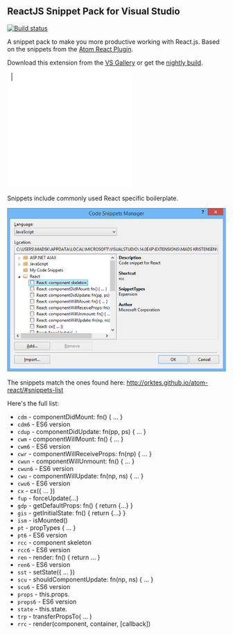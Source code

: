 ## ReactJS Snippet Pack for Visual Studio

[![Build status](https://ci.appveyor.com/api/projects/status/7l4iyu356ci5yy2u?svg=true)](https://ci.appveyor.com/project/madskristensen/reactsnippetpack)

A snippet pack to make you more productive working with React.js.
Based on the snippets from the [Atom React Plugin](http://orktes.github.io/atom-react/).

Download this extension from the [VS Gallery](https://visualstudiogallery.msdn.microsoft.com/234d79e9-f0fd-41e1-a926-850da8e8c7d7)
or get the [nightly build](http://vsixgallery.com/extension/a7dff10f-3592-429c-9dc1-622fe517921d/).

![React Snippet Pack](art/react-snippet-pack.gif)

Snippets include commonly used React specific boilerplate.

![Snippet manager](art/snippet-manager.png)

The snippets match the ones found here: http://orktes.github.io/atom-react/#snippets-list

Here's the full list:

- `cdm` - componentDidMount: fn() { ... }
- `cdm6` - ES6 version
- `cdup` - componentDidUpdate: fn(pp, ps) { ... }
- `cwm` - componentWillMount: fn() { ... }
- `cwm6` - ES6 version
- `cwr` - componentWillReceiveProps: fn(np) { ... }
- `cwun` - componentWillUnmount: fn() { ... }
- `cwun6` - ES6 version
- `cwu` - componentWillUpdate: fn(np, ns) { ... }
- `cwu6` - ES6 version
- `cx` - cx({ ... })
- `fup` - forceUpdate(...)
- `gdp` - getDefaultProps: fn() { return {...} }
- `gis` - getInitialState: fn() { return {...} }
- `ism` - isMounted()
- `pt` - propTypes { ... }
- `pt6` - ES6 version
- `rcc` - component skeleton
- `rcc6` - ES6 version
- `ren` - render: fn() { return ... }
- `ren6` - ES6 version
- `sst` - setState({ ... })
- `scu` - shouldComponentUpdate: fn(np, ns) { ... }
- `scu6` - ES6 version
- `props` - this.props.
- `props6` - ES6 version
- `state` - this.state.
- `trp` - transferPropsTo( ... )
- `rrc` - render(component, container, [callback]) 